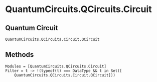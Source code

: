 # QuantumCircuits.QCircuits.Circuit


## Quantum Circuit
```@docs
QuantumCircuits.QCircuits.Circuit.QCircuit
```

## Methods
```@autodocs
Modules = [QuantumCircuits.QCircuits.Circuit]
Filter = t -> !(typeof(t) === DataType && t in Set([
    QuantumCircuits.QCircuits.Circuit.QCircuit]))
```